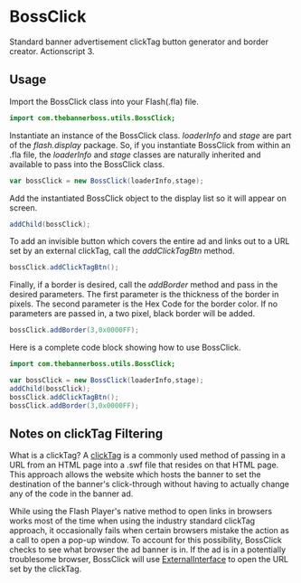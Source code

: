 BossClick
=========

Standard banner advertisement clickTag button generator and border creator. Actionscript 3.

Usage
---------

Import the BossClick class into your Flash(.fla) file.
```ActionScript
import com.thebannerboss.utils.BossClick;
```
Instantiate an instance of the BossClick class. *loaderInfo* and *stage* are part of the *flash.display* package.
So, if you instantiate BossClick from within an .fla file, the *loaderInfo* and *stage* classes are naturally
inherited and available to pass into the BossClick class.
```ActionScript
var bossClick = new BossClick(loaderInfo,stage);
```
Add the instantiated BossClick object to the display list so it will appear on screen.
```ActionScript
addChild(bossClick);
```
To add an invisible button which covers the entire ad and links out to a URL set by an external clickTag, call
the *addClickTagBtn* method.
```ActionScript
bossClick.addClickTagBtn();
```

Finally, if a border is desired, call the *addBorder* method and pass in the desired parameters. The first parameter
is the thickness of the border in pixels.  The second parameter is the Hex Code for the border color.  If no parameters are
passed in, a two pixel, black border will be added.
```ActionScript
bossClick.addBorder(3,0x0000FF);
```
Here is a complete code block showing how to use BossClick.
```ActionScript
import com.thebannerboss.utils.BossClick;

var bossClick = new BossClick(loaderInfo,stage);
addChild(bossClick);
bossClick.addClickTagBtn();
bossClick.addBorder(3,0x0000FF);
```

Notes on clickTag Filtering
---------
What is a clickTag?  A [clickTag](http://en.wikipedia.org/wiki/Clicktag) is a commonly used method of passing in a URL from an HTML page into a .swf file that resides
on that HTML page.  This approach allows the website which hosts the banner to set the destination of the banner's click-through
without having to actually change any of the code in the banner ad.

While using the Flash Player's native method to open links in browsers works most of the time when using the industry standard
clickTag approach, it occasionally fails when certain browsers mistake the action as a call to open a pop-up window.  To account for this possibility,
BossClick checks to see what browser the ad banner is in.  If the ad is in a potentially troublesome browser, BossClick will use
[ExternalInterface](http://help.adobe.com/en_US/FlashPlatform/reference/actionscript/3/flash/external/ExternalInterface.html) to open the URL set by the clickTag.


